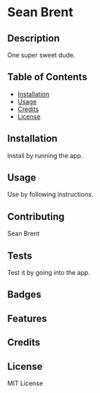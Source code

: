 
  # Sean Brent

  ## Description 

  One super sweet dude.

  ## Table of Contents

  * [Installation](#installation)
  * [Usage](#usage)
  * [Credits](#credits)
  * [License](#license)

  ## Installation

  Install by running the app.

  ## Usage 

  Use by following instructions.

  ## Contributing

  Sean Brent

  ## Tests

  Test it by going into the app.

  ## Badges

  ## Features

  ## Credits

  ## License

  MIT License
  